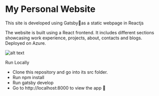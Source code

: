 # My Personal Website

This site is developed using Gatsby🚀as a static webpage in Reactjs

The website is built using a React frontend. It includes different sections showcasing work experience, projects, about, contacts and blogs. Deployed on Azure.

![alt text](https://github.com/shreya-sridhar/shreya-sridhar.github.io/blob/[branch]/image.jpg?raw=true)


Run Locally

- Clone this repository and go into its src folder.
- Run npm install
- Run gatsby develop
- Go to http://localhost:8000 to view the app 🚀


